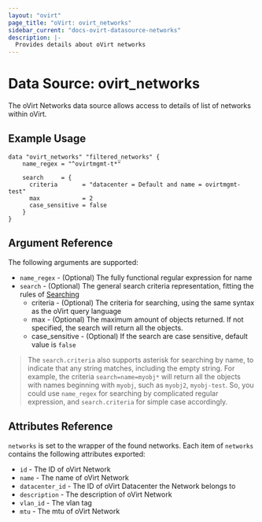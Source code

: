 ```yaml
---
layout: "ovirt"
page_title: "oVirt: ovirt_networks"
sidebar_current: "docs-ovirt-datasource-networks"
description: |-
  Provides details about oVirt networks
---
```


# Data Source: ovirt\_networks

The oVirt Networks data source allows access to details of list of networks within oVirt.

## Example Usage

```hcl
data "ovirt_networks" "filtered_networks" {
    name_regex = "^ovirtmgmt-t*"
	
    search     = {
	  criteria       = "datacenter = Default and name = ovirtmgmt-test"
	  max            = 2
	  case_sensitive = false
	}
}
```

## Argument Reference

The following arguments are supported:

* `name_regex` - (Optional) The fully functional regular expression for name
* `search` - (Optional) The general search criteria representation, fitting the rules of [Searching](http://ovirt.github.io/ovirt-engine-api-model/master/#_searching)
    * criteria - (Optional) The criteria for searching, using the same syntax as the oVirt query language
    * max - (Optional) The maximum amount of objects returned. If not specified, the search will return all the objects.
    * case_sensitive - (Optional) If the search are case sensitive, default value is `false`

> The `search.criteria` also supports asterisk for searching by name, to indicate that any string matches, including the empty string. For example, the criteria `search=name=myobj*` will return all the objects with names beginning with `myobj`, such as `myobj2`, `myobj-test`. So, you could use `name_regex` for searching by complicated regular expression, and `search.criteria` for simple case accordingly.

## Attributes Reference

`networks` is set to the wrapper of the found networks. Each item of `networks` contains the following attributes exported:

* `id` - The ID of oVirt Network
* `name` - The name of oVirt Network
* `datacenter_id` - The ID of oVirt Datacenter the Network belongs to
* `description` - The description of oVirt Network
* `vlan_id` - The vlan tag
* `mtu` - The mtu of oVirt Network
